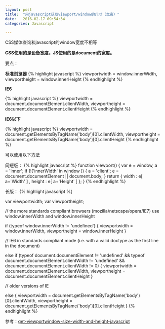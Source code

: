 ```yaml
---
layout: post
title:  "用javascript获取viewport/window的尺寸（宽高）"
date:   2016-02-17 09:54:34
categories: Javascript

---
```


CSS媒体查询和javascript的window宽度不相等

<!-- more -->

**CSS使用的是设备宽度，JS使用的是document的宽度。**

要点：

**标准浏览器**
{% highlight javascript %}
viewportwidth = window.innerWidth,
viewportheight = window.innerHeight
{% endhighlight %}

**IE6**

{% highlight javascript %}
viewportwidth = document.documentElement.clientWidth,
viewportheight = document.documentElement.clientHeight
{% endhighlight %}

**IE6以下**

{% highlight javascript %}
viewportwidth = document.getElementsByTagName('body')[0].clientWidth,
viewportheight = document.getElementsByTagName('body')[0].clientHeight
{% endhighlight %}

可以使用以下方法
  
  
简短版：
{% highlight javascript %}
function viewport() {
    var e = window, a = 'inner';
    if (!('innerWidth' in window )) {
        a = 'client';
        e = document.documentElement || document.body;
    }
    return { width : e[ a+'Width' ] , height : e[ a+'Height' ] };
}
{% endhighlight %}


长版：
{% highlight javascript %}

 var viewportwidth;
 var viewportheight;

 // the more standards compliant browsers (mozilla/netscape/opera/IE7) use window.innerWidth and window.innerHeight

 if (typeof window.innerWidth != 'undefined')
 {
      viewportwidth = window.innerWidth,
      viewportheight = window.innerHeight
 }

// IE6 in standards compliant mode (i.e. with a valid doctype as the first line in the document)

 else if (typeof document.documentElement != 'undefined'
     && typeof document.documentElement.clientWidth !=
     'undefined' && document.documentElement.clientWidth != 0)
 {
       viewportwidth = document.documentElement.clientWidth,
       viewportheight = document.documentElement.clientHeight
 }

 // older versions of IE

 else
 {
       viewportwidth = document.getElementsByTagName('body')[0].clientWidth,
       viewportheight = document.getElementsByTagName('body')[0].clientHeight
 }
{% endhighlight %}
  
  

参考：<a href="https://andylangton.co.uk/blog/development/get-viewportwindow-size-width-and-height-javascript" target="_blank">get-viewportwindow-size-width-and-height-javascript</a>
